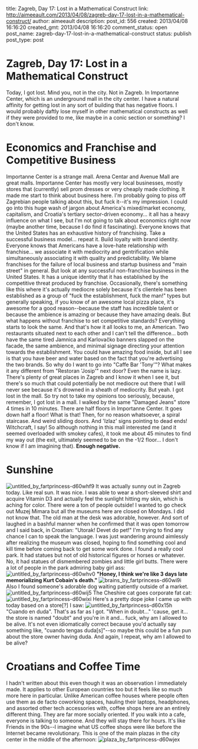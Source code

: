 title: Zagreb, Day 17: Lost in a Mathematical Construct
link: http://aimeeault.com/2013/04/08/zagreb-day-17-lost-in-a-mathematical-construct/
author: aimeeault
description: 
post_id: 556
created: 2013/04/08 16:16:20
created_gmt: 2013/04/08 16:16:20
comment_status: open
post_name: zagreb-day-17-lost-in-a-mathematical-construct
status: publish
post_type: post

# Zagreb, Day 17: Lost in a Mathematical Construct

Today, I got lost. Mind you, not in the city. Not in Zagreb. In Importanne Center, which is an underground mall in the city center. I have a natural affinity for getting lost in any sort of building that has negative floors. I would probably daftly lose myself in other mathematical constructs as well if they were provided to me, like maybe in a conic section or something? I don't know. 

# 

# Economics and Franchise and Competitive Business

Importanne Center is a strange mall. Arena Centar and Avenue Mall are great malls. Importanne Center has mostly very local businesses, mostly stores that (currently) sell prom dresses or very cheaply made clothing. It made me start to think about business here. I'm probably going to piss off Zagrebian people talking about this, but fuck it--it's my impression. I could go into this huge wash of jargon about America's mixed/market economy, capitalism, and Croatia's tertiary sector-driven economy... it all has a heavy influence on what I see, but I'm not going to talk about economics right now (maybe another time, because I do find it fascinating). Everyone knows that the United States has an exhaustive history of franchising. Take a successful business model... repeat it. Build loyalty with brand identity. Everyone knows that Americans have a love-hate relationship with franchise... we associate it with mediocrity and gentrification while simultaneously associating it with quality and predictability. We blame franchises for the failure of local business and startup business and "main street" in general. But look at any successful non-franchise business in the United States. It has a unique identity that it has established by the competitive threat produced by franchise. Occasionally, there's something like this where it's actually mediocre solely because it's clientele has been established as a group of "fuck the establishment, fuck the man!" types but generally speaking, if you know of an awesome local pizza place, it's awesome for a good reason--because the staff has incredible talent or because the ambience is amazing or because they have amazing deals. But what happens without franchise to set competitive standards? Everything starts to look the same. And that's how it all looks to me, an American. Two restaurants situated next to each other and I can't tell the difference... both have the same tired Jamnica and Karlovačko banners slapped on the facade, the same ambience, and minimal signage directing your attention towards the establishment. You could have amazing food inside, but all I see is that you have beer and water based on the fact that you're advertising the two brands. So why do I want to go into "Caffe Bar 'Tony'"? What makes it any different from "Restoran 'Josip'" next door? Even the name is lazy. There's plenty of great places in Zagreb and I know it when I see it, but there's so much that could potentially be not mediocre out there that I will never see because it's drowned in a sheath of mediocrity. But yeah. I got lost in the mall. So try not to take my opinions too seriously, because, remember, I got lost in a mall. I walked by the same "Damaged Jeans" store 4 times in 10 minutes. There are half floors in Importanne Center. It goes down half a floor! What is that! Then, for no reason whatsoever, a spiral staircase. And weird sliding doors. And 'Izlaz' signs pointing to dead ends! Witchcraft, I say! So although nothing in this mall interested me (and it seemed overloaded with smokey cafes), it took me about 45 minutes to find my way out (the exit, ultimately seemed to be on the -1/2 floor... I don't know if I am imagining that). **Enough negative.**

# Sunshine

![untitled_by_fartprincess-d60whf9](https://s3.amazonaws.com/aimeeault.com/untitled_by_fartprincess-d60whf9.jpg) It was actually sunny out in Zagreb today. Like real sun. It was nice. I was able to wear a short-sleeved shirt and acquire Vitamin D3 and actually feel the sunlight hitting my skin, which is aching for color. There were a ton of people outside! I wanted to go check out Muzej Mimara but all the museums here are closed on Mondays. I did not know that. The old man at the desk was adorable, however. And sort of laughed in a bashful manner when he confirmed that it was open tomorrow and I said back, in Croatian: "Utorak! Devet do pet!" I'm trying to find any chance I can to speak the language. I was just wandering around aimlessly after realizing the museum was closed, hoping to find something cool and kill time before coming back to get some work done. I found a really cool park. It had statues but not of old historical figures or horses or whatever. No, it had statues of dismembered zombies and little girl butts. There were a lot of people in the park admiring baby girl ass: ![untitled_by_fartprincess-d60whv0](https://s3.amazonaws.com/aimeeault.com/untitled_by_fartprincess-d60whv0.jpg) **"Honey, I think we're like 3 days late memorializing Kurt Cobain's death."** ![brains_by_fartprincess-d60wi9i](https://s3.amazonaws.com/aimeeault.com/brains_by_fartprincess-d60wi9i.jpg) Also I found someone's adorable dog waiting patiently outside of a market. ![untitled_by_fartprincess-d60wij5](https://s3.amazonaws.com/aimeeault.com/untitled_by_fartprincess-d60wij5.jpg) The Cheshire cat goes corporate fat cat: ![untitled_by_fartprincess-d60wixi](https://s3.amazonaws.com/aimeeault.com/untitled_by_fartprincess-d60wixi.jpg) Here's a pretty dope joke I came up with today based on a store[?] I saw: ![untitled_by_fartprincess-d60x15h](https://s3.amazonaws.com/aimeeault.com/untitled_by_fartprincess-d60x15h.jpg) "Cuando en duda". That's as far as I got. "When in doubt..." 'cause, get it... the store is named "doubt" and you're in it and... fuck, why am I allowed to be alive. It's not even idiomatically correct because you'd actually say something like, "cuando tengas duda[s]"--so maybe this could be a fun pun about the store owner having duda. And again, I repeat, why am I allowed to be alive? 

# Croatians and Coffee Time

I hadn't written about this even though it was an observation I immediately made. It applies to other European countries too but it feels like so much more here in particular. Unlike American coffee houses where people often use them as de facto coworking spaces, hauling their laptops, headphones, and assorted other tech accessories with, coffee shops here are an entirely different thing. They are far more socially oriented. If you walk into a cafe, everyone is talking to someone. And they will stay there for hours. It's like Friends in the 90s--I imagine what US coffee shops were like before the Internet became revolutionary. This is one of the main plazas in the city center in the middle of the afternoon: ![plaza_by_fartprincess-d60wjex](https://s3.amazonaws.com/aimeeault.com/plaza_by_fartprincess-d60wjex.jpg)